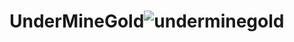 # UnderMineGold![underminegold](https://user-images.githubusercontent.com/121312707/235411543-3cd9ba70-f74e-4bcc-b46d-0f1e90b6ad1b.png)
